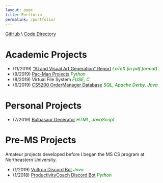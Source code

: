 ```yaml
---
layout: page
title: Portfolio
permalink: /portfolio/
---
```


[GitHub](https://github.com/kaaii) \\
[Code Directory](https://github.com/kaaii/CodeDir)

# Academic Projects
* (11/2019) ["AI and Visual Art Generation" Report](https://kaaii.github.io/ai-and-art-generation-post/) <span style="color: green">*LaTeX (in pdf format)*</span>
* (9/2019) [Pac-Man Projects](http://ai.berkeley.edu/project_overview.html) <span style="color: green">*Python*</span>
* (8/2019) Virtual File System <span style="color: green">*FUSE, C*</span>
* (6/2019) [CS5200 OrderManager Database](https://kaaii.github.io/OrderManager-Database-post/) <span style="color: green">*SQL, Apache Derby, Java*</span>

# Personal Projects
* (7/2019) [Bulbasaur Generator](https://kaaii.github.io/bulbasaur-generator-post/) <span style="color: green">*HTML, JavaScript*</span>

# Pre-MS Projects
Amateur projects developed before I began the MS CS program at Northeastern University.
* (1/2019) [Vultron Discord Bot](https://github.com/Kaaii/VultronBot) <span style="color: green">*Java*</span>
* (1/2018) [ProductivityCoach Discord Bot](https://github.com/Kaaii/ProductivityCoach) <span style="color: green">*Python*</span>
